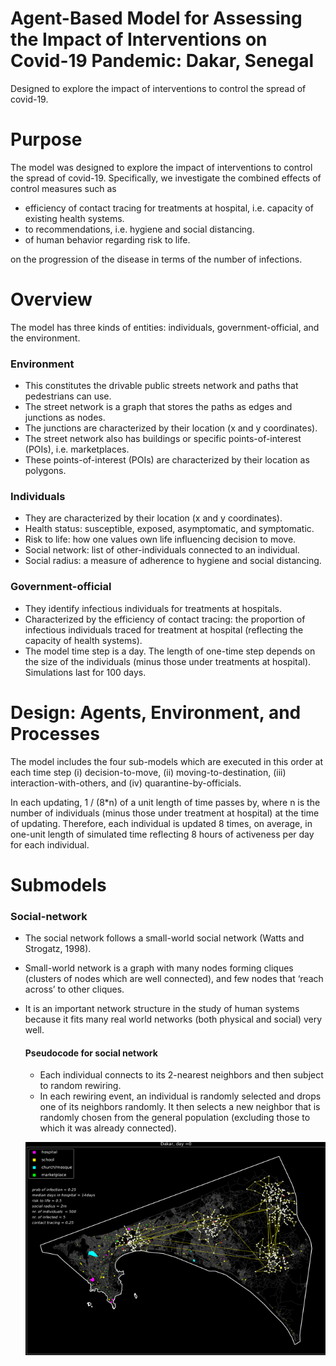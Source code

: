 # Agent-Based Model for Assessing the Impact of Interventions on Covid-19 Pandemic: Dakar, Senegal
Designed to explore the impact of interventions to control the spread of covid-19. 

# Purpose 
The model was designed to explore the impact of interventions to control the spread of covid-19. Specifically, we investigate the combined effects of control measures such as 
  * efficiency of contact tracing for treatments at hospital, i.e. capacity of existing health systems.
  * to recommendations, i.e. hygiene and social distancing.
  * of human behavior regarding risk to life. 
  
on the progression of the disease in terms of the number of infections.


# Overview
The model has three kinds of entities: individuals, government-official, and the environment. 

### Environment
* This constitutes the drivable public streets network and paths that pedestrians can use. 
* The street network is a graph that stores the paths as edges and junctions as nodes. 
* The junctions are characterized by their location (x and y coordinates). 
* The street network also has buildings or specific points-of-interest (POIs), i.e. marketplaces.
* These points-of-interest (POIs) are characterized by their location as polygons.

### Individuals
* They are characterized by their location (x and y coordinates).
* Health status: susceptible, exposed, asymptomatic, and symptomatic.
* Risk to life: how one values own life influencing decision to move.
* Social network:  list of other-individuals connected to an individual.
* Social radius: a measure of adherence to hygiene and social distancing.

### Government-official 
* They identify infectious individuals for treatments at hospitals. 
* Characterized by the efficiency of contact tracing: the proportion of infectious individuals traced for treatment at hospital (reflecting the capacity of health systems). 
* The model time step is a day. The length of one-time step depends on the size of the individuals (minus those under treatments at hospital). Simulations last for 100 days.


# Design: Agents, Environment, and Processes 
The model includes the four sub-models which are executed in this order at each time step (i) decision-to-move, (ii) moving-to-destination, (iii) interaction-with-others, and (iv) quarantine-by-officials. 

In each updating, 1 / (8*n) of a unit length of time passes by, where n is the number of individuals (minus those under treatment at hospital) at the time of updating. Therefore, each individual is updated 8 times, on average, in one-unit length of simulated time reflecting 8 hours of activeness per day for each individual.


# Submodels

### Social-network 
 * The social network follows a small-world social network (Watts and Strogatz, 1998). 
 * Small-world network is a graph with many nodes forming cliques (clusters of nodes which are well connected), and few nodes   that ‘reach across’ to other cliques. 
 * It is an important network structure in the study of human systems because it fits many real world networks (both physical and social) very well.  
     #### Pseudocode for social network
   * Each individual connects to its 2-nearest neighbors and then subject to random rewiring. 
   * In each rewiring event, an individual is randomly selected and drops one of its neighbors randomly. It then selects a       new  neighbor that is randomly chosen from the general population (excluding those to which it was already connected). 
   
   <p align="center">
   <img src="Fig1.png" width="750">
   </p>
